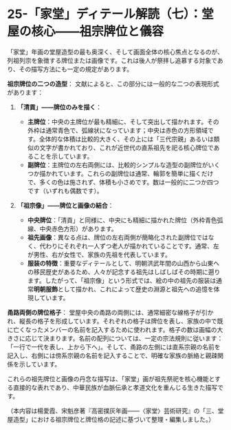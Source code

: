 # 25-「家堂」ディテール解読（七）：堂屋の核心——祖宗牌位と儀容

「家堂」年画の堂屋造型の最も奥深く、そして画面全体の核心焦点となるのが、列祖列宗を象徴する牌位または画像です。これは後人が祭拝し追慕する対象であり、その描写方法にも一定の規定があります。

**祖宗牌位の二つの造型**：
文献によると、この部分には一般的な二つの表現形式があります：

1. **「清貢」——牌位のみを描く**：
    * **主牌位**：中央の主牌位が最も精細に、そして突出して描かれます。その外枠は通常青色で、弧線状になっています；中央は赤色の方形領域です。全体的な体積は比較的大きく、その上には「三代宗親」あるいは類似の文字が書かれており、これが近世代の直系祖先を祀る核心牌位であることを示しています。
    * **副牌位**：主牌位の左右両側には、比較的シンプルな造型の副牌位がいくつか描かれています。これらの副牌位は通常、輪郭を簡単に描くだけで、多くの色は施されず、体積も小さめです。数は一般的に二つか四つです（いずれも偶数です）。

2. **「祖宗像」——牌位と画像の結合**：
    * **中央牌位**：「清貢」と同様に、中央にも精細に描かれた牌位（外枠青色弧線、中央赤色方形）があります。
    * **祖先画像**：異なる点は、牌位の左右両側が簡略化された副牌位ではなく、代わりにそれぞれ一人ずつ老人が描かれていることです。通常、左が男性、右が女性で、家族の先祖を代表しています。
    * **服装の特徴**：重要なディテールとして、明朝洪武年間の山西から山東への移民歴史があるため、人々が記念する祖先はしばしばその時期に遡ります。したがって、「祖宗像」という形式では、絵の中の祖先の服装は通常**明朝服飾**として描かれ、これによって歴史の淵源と祖先への追憶を体現しています。

**甬路両側の牌位格子**：
堂屋中央の甬路の両側には、通常細密な線格子が引かれ、縦長の格子を形成しています。それぞれの格子は牌位を表し、家族の中で既に亡くなったメンバーの名前を記入するために使われます。格子の数は画幅の大きさに応じて決まります。名前の配列については、一定の宗法規則に従います：「一行で一代を表し、上から下へ」。そして、甬路の左側には直系宗親の名前を記入し、右側には傍系宗親の名前を記入することで、明確な家族の脈絡と親疎関係を示しています。

これらの祖先牌位と画像の丹念な描写は、「家堂」画が祖先祭祀を核心機能とする直接的な表れであり、中華民族が血脈伝承と孝道文化を重んじる生きた描写です。

（本内容は楊愛霞、宋魁彦著『高密撲灰年画——〈家堂〉芸術研究』の「三、堂屋造型」における祖宗牌位と牌位格の記述に基づいて整理・編集しました。）